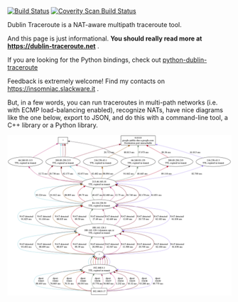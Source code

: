 [![Build Status](https://travis-ci.org/insomniacslk/dublin-traceroute.svg?branch=master)](https://travis-ci.org/insomniacslk/dublin-traceroute)
[![Coverity Scan Build Status](https://scan.coverity.com/projects/7935/badge.svg)](https://scan.coverity.com/projects/insomniacslk-dublin-traceroute)

Dublin Traceroute is a NAT-aware multipath traceroute tool.

And this page is just informational. **You should really read more at https://dublin-traceroute.net** .

If you are looking for the Python bindings, check out [python-dublin-traceroute](https://github.com/insomniacslk/python-dublin-traceroute)

Feedback is extremely welcome! Find my contacts on https://insomniac.slackware.it .

But, in a few words, you can run traceroutes in multi-path networks (i.e. with ECMP load-balancing enabled), recognize NATs, have nice diagrams like the one below, export to JSON, and do this with a command-line tool, a C++ library or a Python library.

![dublin-traceroute example](documentation/readme/traceroute_8.8.8.8.png)
